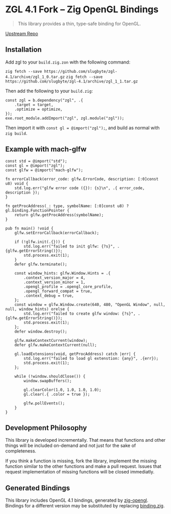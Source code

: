# ZGL 4.1 Fork – Zig OpenGL Bindings

> This library provides a thin, type-safe binding for OpenGL.

[Upstream Repo](https://github.com/ziglibs/zgl)

## Installation
Add zgl to your `build.zig.zon` with the following command:

`zig fetch --save https://github.com/slugbyte/zgl-4.1/archive/zgl_1_0.tar.gz`
`zig fetch --save https://github.com/slugbyte/zgl-4.1/archive/zgl_1_1.tar.gz`

Then add the following to your `build.zig`:

```zig
const zgl = b.dependency("zgl", .{
    .target = target,
    .optimize = optimize,
});
exe.root_module.addImport("zgl", zgl.module("zgl"));
```

Then import it with `const gl = @import("zgl");`, and build as normal with `zig build`.

## Example with mach-glfw
```zig
const std = @import("std");
const gl = @import("zgl");
const glfw = @import("mach-glfw");

fn errorCallback(error_code: glfw.ErrorCode, description: [:0]const u8) void {
    std.log.err("glfw error code ({}): {s}\n", .{ error_code, description });
}

fn getProcAddress(_: type, symbolName: [:0]const u8) ?gl.binding.FunctionPointer {
    return glfw.getProcAddress(symbolName);
}

pub fn main() !void {
    glfw.setErrorCallback(errorCallback);

    if (!glfw.init(.{})) {
        std.log.err("failed to init glfw: {?s}", .{glfw.getErrorString()});
        std.process.exit(1);
    }
    defer glfw.terminate();

    const window_hints: glfw.Window.Hints = .{
        .context_version_major = 4,
        .context_version_minor = 1,
        .opengl_profile = .opengl_core_profile,
        .opengl_forward_compat = true,
        .context_debug = true,
    };
    const window = glfw.Window.create(640, 480, "OpenGL Window", null, null, window_hints) orelse {
        std.log.err("failed to create glfw window: {?s}", .{glfw.getErrorString()});
        std.process.exit(1);
    };
    defer window.destroy();

    glfw.makeContextCurrent(window);
    defer glfw.makeContextCurrent(null);

    gl.loadExtensions(void, getProcAddress) catch |err| {
        std.log.err("failed to load gl extenstion: {any}", .{err});
        std.process.exit(1);
    };

    while (!window.shouldClose()) {
        window.swapBuffers();

        gl.clearColor(1.0, 1.0, 1.0, 1.0);
        gl.clear(.{ .color = true });

        glfw.pollEvents();
    }
}
```

## Development Philosophy

This library is developed incrementally. That means that functions and other things will be included on-demand and not just for the sake of completeness.

If you think a function is missing, fork the library, implement the missing function similar to the other functions and make a pull request. Issues that request implementation of missing functions will be closed immediatly.

## Generated Bindings

This library includes OpenGL 4.1 bindings, generated by [zig-opengl](https://github.com/MasterQ32/zig-opengl). Bindings for a different version may be substituted by replacing [binding.zig](binding.zig).
